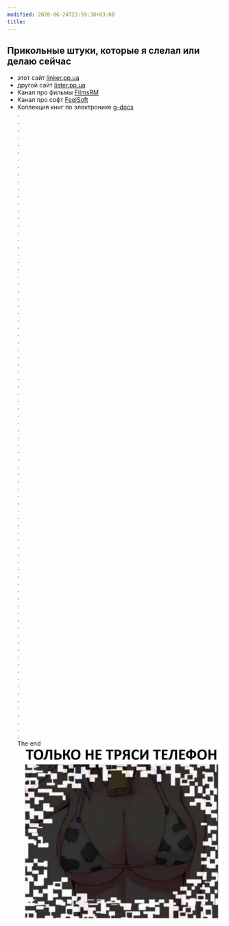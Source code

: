 ```yaml
---
modified: 2020-06-24T23:59:38+03:00
title:
---
```


## Прикольные штуки, которые я слелал или делаю сейчас

* этот сайт [linker.pp.ua](http://linker.pp.ua)  
* другой сайт [lister.pp.ua](http://lister.pp.ua)  
* Канал про фильмы [FilmsRM](https://t.me/FilmsRM)  
* Канал про софт [FeelSoft](https://t.me/FeelSoft)  
* Коллекция книг по электронике [g-docs](#)  
  .  
  .  
  .  
  .  
  .  
  .  
  .  
  .  
  .  
  .  
  .  
  .  
  .  
  .  
  .  
  .  
  .  
  .  
  .  
  .  
  .  
  .  
  .  
  .  
  .  
  .  
  .  
  .  
  .  
  .  
  .  
  .   
  .  
  .  
  .  
  .  
  .  
  .  
  .  
  .  
  .  
  .  
  .  
  .  
  .  
  .  
  .  
  .  
  .  
  .  
  .  
  .  
  .  
  .  
  .  
  .  
  .  
  .  
  .  
  .  
  .  
  .  
  .  
  .  
  .  
  .  
  .  
  .  
  .  
  .  
  .  
  .  
  .  
  .  
  .  
  .  
  .  
  .  
  .  
  .  
  .  
  .  
  .  
  .  
  .  
  .  
  The end
![Image](./image_picker1478880274986211363.jpg)
